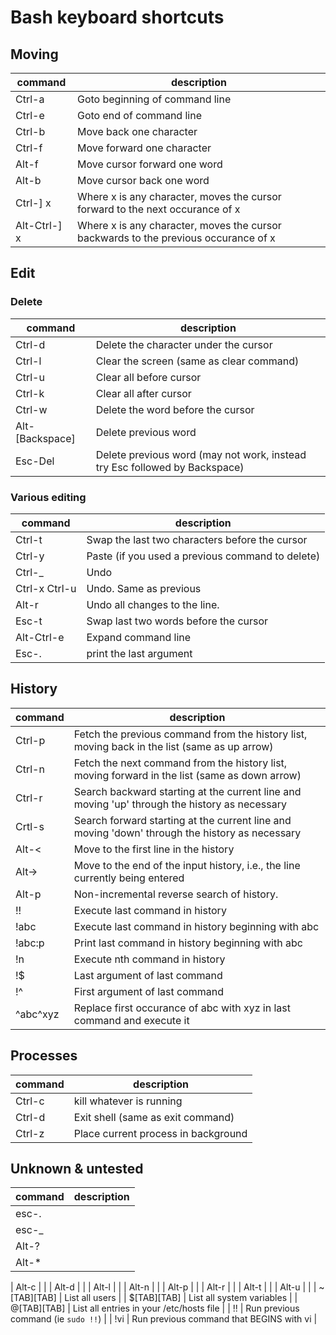 Bash keyboard shortcuts
====

## Moving

| command      | description                                                                         |
|--------------|-------------------------------------------------------------------------------------|
| Ctrl-a       | Goto beginning of command line                                                      |
| Ctrl-e       | Goto end of command line                                                            |
| Ctrl-b       | Move back one character                                                             |
| Ctrl-f       | Move forward one character                                                          |
| Alt-f        | Move cursor forward one word                                                        |
| Alt-b        | Move cursor back one word                                                           |
| Ctrl-] x     | Where x is any character, moves the cursor forward to the next occurance of x       |
| Alt-Ctrl-] x | Where x is any character, moves the cursor backwards to the previous occurance of x |


## Edit
### Delete
| command           | description                                                                |
|-------------------|----------------------------------------------------------------------------|
| Ctrl-d            | Delete the character under the cursor                                      |
| Ctrl-l            | Clear the screen (same as clear command)                                   |
| Ctrl-u            | Clear all before cursor                                                    |
| Ctrl-k            | Clear all after cursor                                                     |
| Ctrl-w            | Delete the word before the cursor                                          |
| Alt-[Backspace]   | Delete previous word                                                       |
| Esc-Del           | Delete previous word (may not work, instead try Esc followed by Backspace) |

### Various editing
| command           | description                                      |
|-------------------|--------------------------------------------------|
| Ctrl-t            | Swap the last two characters before the cursor   |
| Ctrl-y            | Paste (if you used a previous command to delete) |
| Ctrl-_            | Undo                                             |
| Ctrl-x Ctrl-u     | Undo. Same as previous                           |
| Alt-r             | Undo all changes to the line.                    |
| Esc-t             | Swap last two words before the cursor            |
| Alt-Ctrl-e	       | Expand command line                              |
| Esc-.             | print the last argument                          |

## History
| command           | description                                                                                    |
|-------------------|------------------------------------------------------------------------------------------------|
| Ctrl-p            | Fetch the previous command from the history list, moving back in the list (same as up arrow)   |
| Ctrl-n            | Fetch the next command from the history list, moving forward in the list (same as down arrow)  |
| Ctrl-r            | Search backward starting at the current line and moving 'up' through the history as necessary  |
| Crtl-s            | Search forward starting at the current line and moving 'down' through the history as necessary |
| Alt-<             | Move to the first line in the history                                                          |
| Alt->             | Move to the end of the input history, i.e., the line currently being entered                   |
| Alt-p   		        | Non-incremental reverse search of history.                                                     |
| !!		              | Execute last command in history                                                                |
| !abc		            | Execute last command in history beginning with abc                                             |
| !abc:p	           | Print last command in history beginning with abc                                               |
| !n		              | Execute nth command in history                                                                 |
| !$		              | Last argument of last command                                                                  |
| !^		              | First argument of last command                                                                 |
| ^abc^xyz          | Replace first occurance of abc with xyz in last command and execute it                         |
 
## Processes
| command           | description                                   |
|-------------------|-----------------------------------------------|
| Ctrl-c            | kill whatever is running                      |
| Ctrl-d            | Exit shell (same as exit command)             |
| Ctrl-z            | Place current process in background           |

## Unknown & untested
| command           | description                                   |
|-------------------|-----------------------------------------------|
| esc-.           | |
| esc-_           | |
| Alt-?           | |
| Alt-\*          | |

| Alt-c           | |
| Alt-d           | |
| Alt-l           | |
| Alt-n           | |
| Alt-p           | |
| Alt-r           | |
| Alt-t           | |
| Alt-u           | |
| ~[TAB][TAB]       | List all users |
| $[TAB][TAB]       | List all system variables |
| @[TAB][TAB]       | List all entries in your /etc/hosts file |
| !!                | Run previous command (ie `sudo !!`) |
| !vi               | Run previous command that BEGINS with vi |
